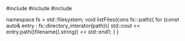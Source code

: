 #include <isotream>
#include <flesystem>
#include <string>

namespace fs = std::filesystem;
void listFiles(cons fs:::path){
 for (const auto& entry : fs::directory_interator(path)){
 std::cout << entry.path()filename().string() << std::end1;
 }
}

 
